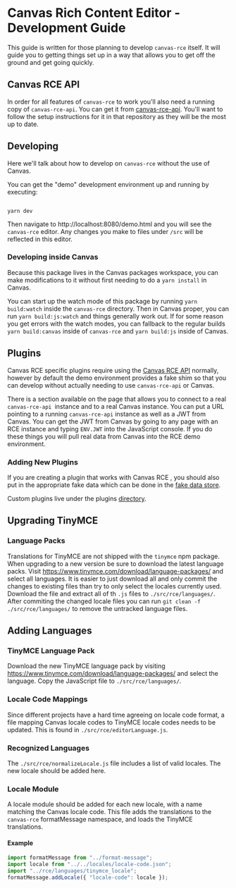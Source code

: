 # Canvas Rich Content Editor - Development Guide

This guide is written for those planning to develop `canvas-rce` itself.  It will
guide you to getting things set up in a way that allows you to get off the
ground and get going quickly.

## Canvas RCE API

In order for all features of `canvas-rce` to work you'll also need a running copy
of `canvas-rce-api`.  You can get it from [canvas-rce-api](https://github.com/instructure/canvas-rce-api).  You'll want to follow the setup instructions for it in that repository as
they will be the most up to date.

## Developing

Here we'll talk about how to develop on `canvas-rce` without the use of Canvas.

You can get the "demo" development environment up and running by executing:

```shell

yarn dev

```

Then navigate to http://localhost:8080/demo.html and you will see the `canvas-rce` editor.
Any changes you make to files under `/src` will be reflected in this editor.

### Developing inside Canvas

Because this package lives in the Canvas packages workspace, you can make modifications to it without first needing to do a `yarn install` in Canvas.

You can start up the watch mode of this package by running `yarn build:watch` inside the `canvas-rce` directory.  Then in Canvas proper, you can run `yarn build:js:watch` and things generally work out.  If for some reason you get errors with the watch modes, you can fallback to the regular builds `yarn build:canvas` inside of `canvas-rce` and `yarn build:js` inside of Canvas. 

## Plugins

Canvas RCE specific plugins require using the [Canvas RCE API](#Canvas-RCE-API) normally, however
by default the demo environment provides a fake shim so that you can develop without actually
needing to use `canvas-rce-api` or Canvas.

There is a section available on the page that allows you to connect to a real `canvas-rce-api
`instance and to a real Canvas instance.  You can put a URL pointing to a running
`canvas-rce-api` instance as well as a JWT from Canvas.  You can get the JWT from Canvas by
going to any page with an RCE instance and typing `ENV.JWT` into the JavaScript console.  If you do these things you will pull real data from Canvas into the RCE demo environment.

### Adding New Plugins

If you are creating a plugin that works with Canvas RCE , you should also put in the appropriate
fake data which can be done in the [fake data store](./src/sidebar/sources/fake.js).

Custom plugins live under the plugins [directory](./src/rce/plugins/).

## Upgrading TinyMCE

### Language Packs

Translations for TinyMCE are not shipped with the `tinymce` npm package. When
upgrading to a new version be sure to download the latest language packs. Visit
https://www.tinymce.com/download/language-packages/ and select all languages. It
is easier to just download all and only commit the changes to existing files
than try to only select the locales currently used. Download the file and
extract all of th `.js` files to `./src/rce/languages/`. After commiting the
changed locale files you can run `git clean -f ./src/rce/languages/` to remove
the untracked language files.

## Adding Languages

### TinyMCE Language Pack

Download the new TinyMCE language pack by visiting
https://www.tinymce.com/download/language-packages/ and select the language.
Copy the JavaScript file to `./src/rce/languages/`.

### Locale Code Mappings

Since different projects have a hard time agreeing on locale code format, a file
mapping Canvas locale codes to TinyMCE locale codes needs to be updated. This is
found in `./src/rce/editorLanguage.js`.

### Recognized Languages

The `./src/rce/normalizeLocale.js` file includes a list of valid locales. The
new locale should be added here.

### Locale Module

A locale module should be added for each new locale, with a name matching the
Canvas locale code. This file adds the translations to the `canvas-rce`
formatMessage namespace, and loads the TinyMCE translations.

#### Example

```js
import formatMessage from "../format-message";
import locale from "../../locales/locale-code.json";
import "../rce/languages/tinymce_locale";
formatMessage.addLocale({ "locale-code": locale });
```
